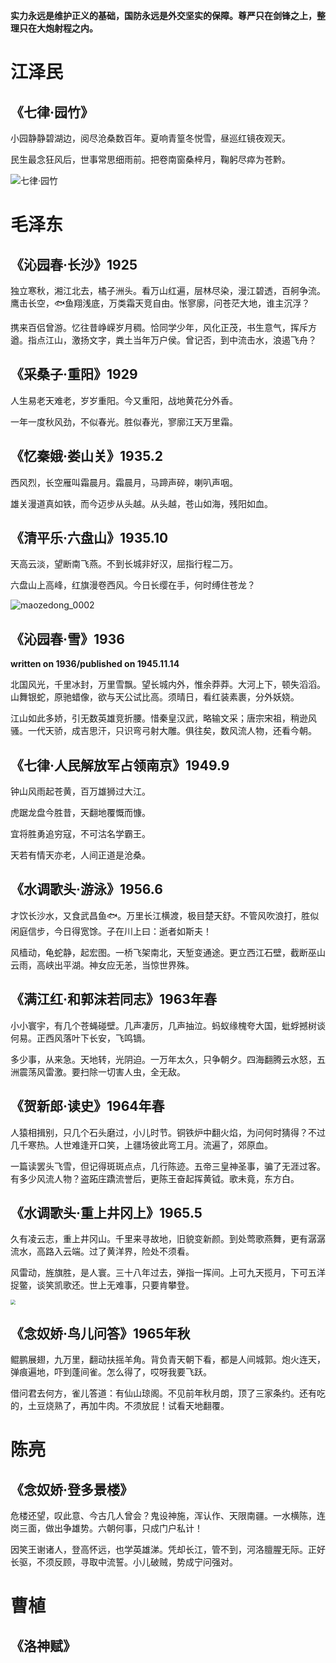 **实力永远是维护正义的基础，国防永远是外交坚实的保障。尊严只在剑锋之上，整理只在大炮射程之内。**

# 江泽民

## 《七律·园竹》

小园静静碧湖边，阅尽沧桑数百年。夏响青篁冬悦雪，昼巡红镜夜观天。

民生最念狂风后，世事常思细雨前。把卷南窗桑梓月，鞠躬尽瘁为苍黔。

![七律·园竹](poem.assets/七律-圆竹.jpg)

# 毛泽东

## 《沁园春·长沙》1925

独立寒秋，湘江北去，橘子洲头。看万山红遍，层林尽染，漫江碧透，百舸争流。鹰击长空，🐟鱼翔浅底，万类霜天竞自由。怅寥廓，问苍茫大地，谁主沉浮？

携来百侣曾游。忆往昔峥嵘岁月稠。恰同学少年，风化正茂，书生意气，挥斥方遒。指点江山，激扬文字，粪土当年万户侯。曾记否，到中流击水，浪遏飞舟？

## 《采桑子·重阳》1929

人生易老天难老，岁岁重阳。今又重阳，战地黄花分外香。

一年一度秋风劲，不似春光。胜似春光，寥廓江天万里霜。

## 《忆秦娥·娄山关》1935.2

西风烈，长空雁叫霜晨月。霜晨月，马蹄声碎，喇叭声咽。

雄关漫道真如铁，而今迈步从头越。从头越，苍山如海，残阳如血。


## 《清平乐·六盘山》1935.10

天高云淡，望断南飞燕。不到长城非好汉，屈指行程二万。

六盘山上高峰，红旗漫卷西风。今日长缨在手，何时缚住苍龙？

![maozedong_0002](poem.assets/maozedong_0002.jpg)

## 《沁园春·雪》1936

**written on 1936/published on 1945.11.14**

北国风光，千里冰封，万里雪飘。望长城内外，惟余莽莽。大河上下，顿失滔滔。山舞银蛇，原驰蜡像，欲与天公试比高。须晴日，看红装素裹，分外妖娆。

江山如此多娇，引无数英雄竞折腰。惜秦皇汉武，略输文采；唐宗宋祖，稍逊风骚。一代天骄，成吉思汗，只识弯弓射大雕。俱往矣，数风流人物，还看今朝。

## 《七律·人民解放军占领南京》1949.9

钟山风雨起苍黄，百万雄狮过大江。

虎踞龙盘今胜昔，天翻地覆慨而慷。

宜将胜勇追穷寇，不可沽名学霸王。

天若有情天亦老，人间正道是沧桑。

## 《水调歌头·游泳》1956.6

才饮长沙水，又食武昌鱼🐟。万里长江横渡，极目楚天舒。不管风吹浪打，胜似闲庭信步，今日得宽馀。子在川上曰：逝者如斯夫！

风樯动，龟蛇静，起宏图。一桥飞架南北，天堑变通途。更立西江石壁，截断巫山云雨，高峡出平湖。神女应无恙，当惊世界殊。

## 《满江红·和郭沫若同志》1963年春

小小寰宇，有几个苍蝇碰壁。几声凄厉，几声抽泣。蚂蚁缘槐夸大国，蚍蜉撼树谈何易。正西风落叶下长安，飞鸣镝。

多少事，从来急。天地转，光阴迫。一万年太久，只争朝夕。四海翻腾云水怒，五洲震荡风雷激。要扫除一切害人虫，全无敌。

## 《贺新郎·读史》1964年春

人猿相揖别，只几个石头磨过，小儿时节。铜铁炉中翻火焰，为问何时猜得？不过几千寒热。人世难逢开口笑，上疆场彼此弯工月。流遍了，郊原血。

一篇读罢头飞雪，但记得斑斑点点，几行陈迹。五帝三皇神圣事，骗了无涯过客。有多少风流人物？盗跖庄蹻流誉后，更陈王奋起挥黄钺。歌未竟，东方白。

## 《水调歌头·重上井冈上》1965.5

久有凌云志，重上井冈山。千里来寻故地，旧貌变新颜。到处莺歌燕舞，更有潺潺流水，高路入云端。过了黄洋界，险处不须看。

风雷动，旌旗胜，是人寰。三十八年过去，弹指一挥间。上可九天揽月，下可五洋捉鳖，谈笑凯歌还。世上无难事，只要肯攀登。

<img src="poem.assets/maozedong_0001.jpeg" style="zoom:50%;" />

## 《念奴娇·鸟儿问答》1965年秋

鲲鹏展翅，九万里，翻动扶摇羊角。背负青天朝下看，都是人间城郭。炮火连天，弹痕遍地，吓到蓬间雀。怎么得了，哎呀我要飞跃。

借问君去何方，雀儿答道：有仙山琼阁。不见前年秋月朗，顶了三家条约。还有吃的，土豆烧熟了，再加牛肉。不须放屁！试看天地翻覆。

# 陈亮

## 《念奴娇·登多景楼》

危楼还望，叹此意、今古几人曾会？鬼设神施，浑认作、天限南疆。一水横陈，连岗三面，做出争雄势。六朝何事，只成门户私计！

因笑王谢诸人，登高怀远，也学英雄涕。凭却长江，管不到，河洛膻腥无际。正好长驱，不须反顾，寻取中流誓。小儿破贼，势成宁问强对。

# 曹植

## 《洛神赋》



